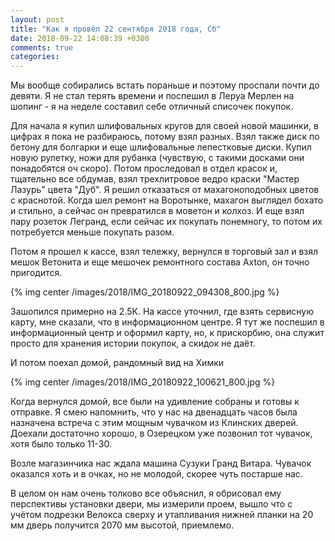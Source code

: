 ```yaml
---
layout: post
title: "Как я провёл 22 сентября 2018 года, Сб"
date: 2018-09-22 14:08:39 +0300
comments: true
categories: 
---
```

Мы вообще собирались встать пораньше и поэтому проспали почти до девяти. Я не стал терять времени и поспешил в Леруа Мерлен на шопинг - я на неделе составил себе отличный списочек покупок.

Для начала я купил шлифовальных кругов для своей новой машинки, в цифрах я пока не разбираюсь, потому взял разных. Взял также диск по бетону для болгарки и еще шлифовальные лепестковые диски. Купил новую рулетку, ножи для рубанка (чувствую, с такими досками они понадобятся оч скоро). Потом проследовал в отдел красок и, тщательно все обдумав, взял трехлитровое ведро краски "Мастер Лазурь" цвета "Дуб". Я решил отказаться от махагоноподобных цветов с краснотой. Когда шел ремонт на Воротынке, махагон выглядел бохато и стильно, а сейчас он превратился в моветон и колхоз. И еще взял пару розеток Легранд, если сейчас их покупать понемногу, то потом их потребуется меньше покупать разом.

Потом я прошел к кассе, взял тележку, вернулся в торговый зал и взял мешок Ветонита и еще мешочек ремонтного состава Axton, он точно пригодится.

{% img center /images/2018/IMG_20180922_094308_800.jpg %}

Зашопился примерно на 2.5К. На кассе уточнил, где взять сервисную карту, мне сказали, что в информационном центре. Я тут же поспешил в информационный центр и оформил карту, но, к прискорбию, она служит просто для хранения истории покупок, а скидок не даёт.

И потом поехал домой, рандомный вид на Химки

{% img center /images/2018/IMG_20180922_100621_800.jpg %}

Когда вернулся домой, все были на удивление собраны и готовы к отправке. Я смею напомнить, что у нас на двенадцать часов была назначена встреча с этим мощным чувачком из Клинских дверей. Доехали достаточно хорошо, в Озерецком уже позвонил тот чувачок, хотя было только 11-30.

Возле магазинчика нас ждала машина Сузуки Гранд Витара. Чувачок оказался хоть и в очках, но не молодой, скорее чуть постарше нас.

В целом он нам очень толково все объяснил, я обрисовал ему перспективы установки двери, мы измерили проем, вышло что с учётом подрезки Велокса сверху и утапливания нижней планки на 20 мм дверь получится 2070 мм высотой, приемлемо.